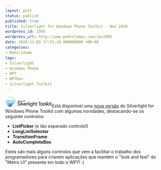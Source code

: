 ```yaml
---
layout: post
status: publish
published: true
title: Silverlight for Windows Phone Toolkit - Nov 2010
wordpress_id: 1505
wordpress_url: http://www.pedrolamas.com/?p=1505
date: 2010-11-03 17:55:39.000000000 +00:00
categories:
- Mobilidade
tags:
- Silverlight
- Windows Phone
- WP7
- WP7Dev
- Silverlight Toolkit
---
```

[![](wp-content/uploads/2010/11/Silverlight-Toolkit.jpg "Silverlight Toolkit")](http://silverlight.codeplex.com/releases/view/55034)Está disponível uma [nova versão](http://silverlight.codeplex.com/releases/view/55034) do Silverlight for Windows Phone Toolkit com algumas novidades, destacando-se os seguinte controlos:

-   **ListPicker** (o tão esperado controlo!)
-   **LongListSelector**
-   **TransitionFrame**
-   **AutoCompleteBox**

Estes são mais alguns controlos que vem a facilitar o trabalho dos programadores para criarem aplicações que mantém o "look and feel" do "Metro UI" presente em todo o WP7! :)
